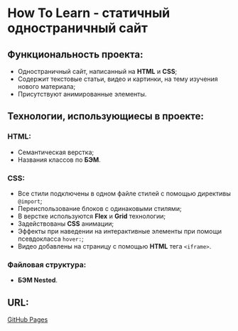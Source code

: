 # __How To Learn - статичный одностраничный сайт__

## __Функциональность проекта:__
* Одностраничный сайт, написанный на __HTML__ и __CSS__;
* Содержит текстовые статьи, видео и картинки, на тему изучения нового материала;
* Присутствуют анимированные элементы.

## __Технологии, использующиесы в проекте:__

### HTML:
* Семантическая верстка;
* Названия классов по __БЭМ__.

### CSS:
* Все стили подключены в одном файле стилей с помощью директивы `@import`;
* Переиспользование блоков с одинаковыми стилями;
* В верстке используются __Flex__ и __Grid__ технологии;
* Задействованы __CSS__ анимации;
* Эффекты при наведении на интерактивные элементы при помощи псевдокласса `hover:`;
* Видео добавлены на страницу с помощью __HTML__ тега `<iframe>`.

### Файловая структура:
* __БЭМ Nested__.

## __URL:__
[GitHub Pages](https://staskudinow.github.io/how-to-learn/)